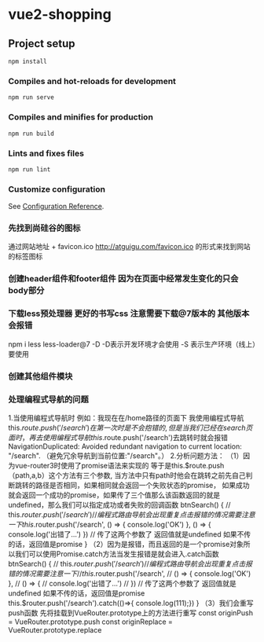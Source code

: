 # vue2-shopping

## Project setup
```
npm install
```

### Compiles and hot-reloads for development
```
npm run serve
```

### Compiles and minifies for production
```
npm run build
```

### Lints and fixes files
```
npm run lint
```

### Customize configuration
See [Configuration Reference](https://cli.vuejs.org/config/).


### 先找到尚硅谷的图标
通过网站地址 + favicon.ico
http://atguigu.com/favicon.ico 的形式来找到网站的标签图标

### 创建header组件和footer组件 因为在页面中经常发生变化的只会body部分 

### 下载less预处理器 更好的书写css  注意需要下载@7版本的 其他版本会报错
npm i less less-loader@7 -D  -D表示开发环境才会使用 -S 表示生产环境（线上）要使用

### 创建其他组件模块

### 处理编程式导航的问题
1.当使用编程式导航时 例如：我现在在/home路径的页面下 我使用编程式导航 this.$route.push('/search') 在第一次时是不会抱错的,但是当我们已经在search页面时，再去使用编程式导航this.$route.push('/search')去跳转时就会报错 
NavigationDuplicated: Avoided redundant navigation to current location: "/search".
（避免冗余导航到当前位置:"/search"。）
2.分析问题方法：
 （1）因为vue-router3时使用了promise语法来实现的 等于是this.$route.push（path,a,b）这个方法有三个参数,
      当方法中只有path时他会在跳转之前先自己判断跳转的路径是否相同，如果相同就会返回一个失败状态的promise，
      如果成功就会返回一个成功的promise，如果传了三个值那么该函数返回的就是undefined，那么我们可以指定成功或者失败的回调函数
       btnSearch() {
        // this.$router.push('/search')   // 编程式路由导航会出现重复点击报错的情况 需要注意一下
        this.$router.push('/search',
          () => { console.log('OK') },
          () => {
            console.log('出错了...')
          })  // 传了这两个参数了 返回值就是undefined 如果不传的话，返回值是promise
      }
 （2）因为是报错，而且返回的是一个promise对象所以我们可以使用Promise.catch方法当发生报错是就会进入.catch函数
      btnSearch() {
        // this.$router.push('/search')   // 编程式路由导航会出现重复点击报错的情况 需要注意一下
        // this.$router.push('/search',
        //   () => { console.log('OK') },
        //   () => {
        //     console.log('出错了...')
        //   })  // 传了这两个参数了 返回值就是undefined 如果不传的话，返回值是promise
        this.$router.push('/search').catch(()=>{ console.log(111);})
      }
 （3）我们会重写push函数
      先将挂载到VueRouter.prototype上的方法进行重写
      const originPush = VueRouter.prototype.push
      const originReplace = VueRouter.prototype.replace



